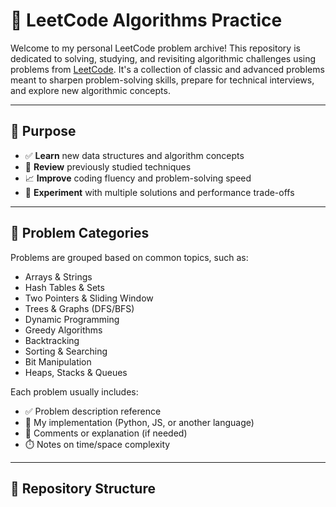 # 🧠 LeetCode Algorithms Practice

Welcome to my personal LeetCode problem archive! This repository is dedicated to solving, studying, and revisiting algorithmic challenges using problems from [LeetCode](https://leetcode.com/). It's a collection of classic and advanced problems meant to sharpen problem-solving skills, prepare for technical interviews, and explore new algorithmic concepts.

---

## 📌 Purpose

- ✅ **Learn** new data structures and algorithm concepts
- 🔁 **Review** previously studied techniques
- 📈 **Improve** coding fluency and problem-solving speed
- 🧪 **Experiment** with multiple solutions and performance trade-offs

---

## 🧩 Problem Categories

Problems are grouped based on common topics, such as:

- Arrays & Strings
- Hash Tables & Sets
- Two Pointers & Sliding Window
- Trees & Graphs (DFS/BFS)
- Dynamic Programming
- Greedy Algorithms
- Backtracking
- Sorting & Searching
- Bit Manipulation
- Heaps, Stacks & Queues

Each problem usually includes:

- ✅ Problem description reference
- 📄 My implementation (Python, JS, or another language)
- 📝 Comments or explanation (if needed)
- ⏱️ Notes on time/space complexity

---

## 📁 Repository Structure

